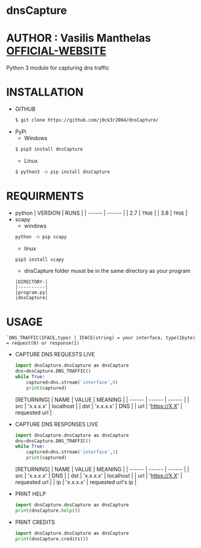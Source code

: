 # dnsCapture
# AUTHOR : Vasilis Manthelas [OFFICIAL-WEBSITE](http://j0ck3r2004.000webhostapp.com/)
Python 3 module for capturing dns traffic
# INSTALLATION
- GITHUB
    ```sh 
    $ git clone https://github.com/j0ck3r2004/dnsCapture/
    ```
- PyPi
    - Windows
    ```sh
    $ pip3 install dnsCapture
    ```
    - Linux
    ```sh 
    $ python3 -m pip install dnsCapture
    ```
# REQUIRMENTS
- python
    | VERSION | RUNS |
    | ------ | ------ |
    | 2.7 | `TRUE` |
    | 3.8 | `TRUE` |
- scapy
    - windows
    ```sh
    python -m pip scapy
    ```
    - linux
    ```sh 
    pip3 install scapy
    ```
   - dnsCapture folder musst be in the same directory as your program
    ```
    |DIRECTORY-|
    |----------|
    |program.py|
    |dnsCapture|
    ```
# USAGE
    `DNS_TRAFFIC(IFACE,type) | IFACE(string) = your interface, type(1byte) = request(0) or response(1) `
- CAPTURE DNS REQUESTS LIVE
    ```python
    import dnsCapture.dnsCapture as dnsCapture
    dns=dnsCapture.DNS_TRAFFIC()
    while True:
        captured=dns.stream('interface',0)
        print(captured)
    ```
    [RETURNING]
    | NAME | VALUE | MEANING |
    | ------ | ------ | ------ |
    | src | 'x.x.x.x' | localhost |
    | dst | 'x.x.x.x' | DNS |
    | url | 'https://X.X' | requested url |
    
- CAPTURE DNS RESPONSES LIVE
    ```python
    import dnsCapture.dnsCapture as dnsCapture
    dns=dnsCapture.DNS_TRAFFIC()
    while True:
        captured=dns.stream('interface',1)
        print(captured)
    ```
    [RETURNING]
    | NAME | VALUE | MEANING |
    | ------ | ------ | ------ |
    | src | 'x.x.x.x' | DNS |
    | dst | 'x.x.x.x' | localhost |
    | url | 'https://X.X' | requested url |
    | ip  | 'x.x.x.x' | requested url's ip |
- PRINT HELP
    ```python
    import dnsCapture.dnsCapture as dnsCapture
    print(dnsCapture.help())
    ```
- PRINT CREDITS
    ```python
    import dnsCapture.dnsCapture as dnsCapture
    print(dnsCapture.credits())
    ```
